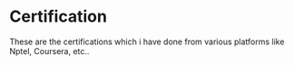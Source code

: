 # Certification
These are the certifications which i have done from various platforms like Nptel, Coursera, etc.. 
